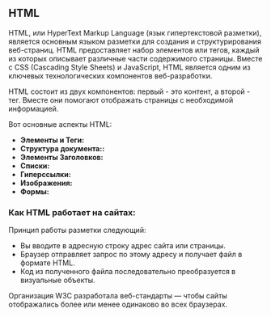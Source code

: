 ## HTML

HTML, или HyperText Markup Language (язык гипертекстовой разметки), является основным языком разметки для создания и структурирования веб-страниц. HTML предоставляет набор элементов или тегов, каждый из которых описывает различные части содержимого страницы. Вместе с CSS (Cascading Style Sheets) и JavaScript, HTML является одним из ключевых технологических компонентов веб-разработки.

HTML состоит из двух компонентов: первый - это контент, а второй - тег. Вместе они помогают отображать страницы с необходимой информацией.

Вот основные аспекты HTML:
- **Элементы и Теги:**
- **Структура документа::**
- **Элементы Заголовков:**
- **Списки:**
- **Гиперссылки:**
- **Изображения:**
- **Формы:**


### Как HTML работает на сайтах:

Принцип работы разметки следующий:

- Вы вводите в адресную строку адрес сайта или страницы.
- Браузер отправляет запрос по этому адресу и получает файл в формате HTML.
- Код из полученного файла последовательно преобразуется в визуальные объекты.

Организация W3C разработала веб-стандарты — чтобы сайты отображались более или менее одинаково во всех браузерах.